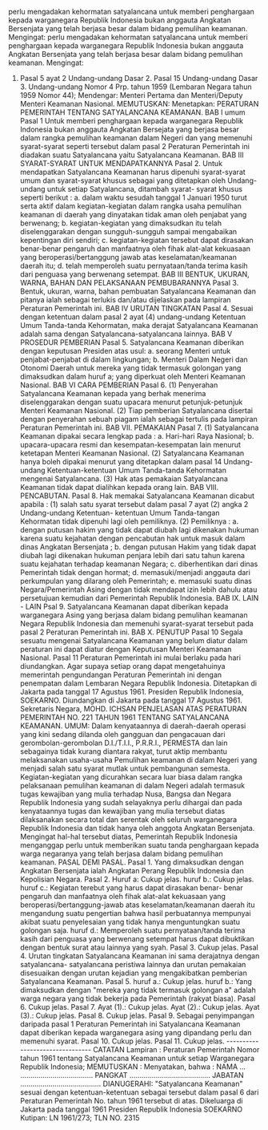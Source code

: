  perlu mengadakan kehormatan satyalancana untuk memberi penghargaan kepada warganegara Republik Indonesia bukan anggauta Angkatan Bersenjata yang telah berjasa besar dalam bidang pemulihan keamanan. Mengingat: perlu mengadakan kehormatan satyalancana untuk memberi penghargaan kepada warganegara Republik Indonesia bukan anggauta Angkatan Bersenjata yang telah berjasa besar dalam bidang pemulihan keamanan. Mengingat:
1. Pasal 5 ayat 2 Undang-undang Dasar 2. Pasal 15 Undang-undang Dasar 3. Undang-undang Nomor 4 Prp. tahun 1959 (Lembaran Negara tahun 1959 Nomor 44); Mendengar: Menteri Pertama dan Menteri/Deputy Menteri Keamanan Nasional. MEMUTUSKAN: Menetapkan: PERATURAN PEMERINTAH TENTANG SATYALANCANA KEAMANAN. BAB I umum Pasal 1 Untuk memberi penghargaan kepada warganegara Republik Indonesia bukan anggauta Angkatan Bersejata yang berjasa besar dalam rangka pemulihan keamanan dalam Negeri dan yang memenuhi syarat-syarat seperti tersebut dalam pasal 2 Peraturan Pemerintah ini diadakan suatu Satyalancana yaitu Satyalancana Keamanan. BAB III SYARAT-SYARAT UNTUK MENDAPATKANNYA Pasal 2. Untuk mendapatkan Satyalancana Keamanan harus dipenuhi syarat-syarat umum dan syarat-syarat khusus sebagai yang ditetapkan oleh Undang-undang untuk setiap Satyalancana, ditambah syarat- syarat khusus seperti berikut :
a. dalam waktu sesudah tanggal 1 Januari 1950 turut serta aktif dalam kegiatan-kegiatan dalam rangka usaha pemulihan keamanan di daerah yang dinyatakan tidak aman oleh penjabat yang berwenang;
b. kegiatan-kegiatan yang dimaksudkan itu telah diselenggarakan dengan sungguh-sungguh sampai mengabaikan kepentingan diri sendiri;
c. kegiatan-kegiatan tersebut dapat dirasakan benar-benar pengaruh dan manfaatnya oleh fihak alat-alat kekuasaan yang beroperasi/bertanggung jawab atas keselamatan/keamanan daerah itu;
d. telah memperoleh suatu pernyataan/tanda terima kasih dari penguasa yang berwenang setempat. BAB III BENTUK, UKURAN, WARNA, BAHAN DAN PELAKSANAAN PEMBUBARANNYA Pasal 3. Bentuk, ukuran, warna, bahan pembuatan Satyalancana Keamanan dan pitanya ialah sebagai terlukis dan/atau dijelaskan pada lampiran Peraturan Pemerintah ini. BAB IV URUTAN TINGKATAN Pasal 4. Sesuai dengan ketentuan dalam pasal 2 ayat (4) undang-undang Ketentuan Umum Tanda-tanda Kehormatan, maka derajat Satyalancana Keamanan adalah sama dengan Satyalancana-satyalancana lainnya. BAB V PROSEDUR PEMBERIAN Pasal 5. Satyalancana Keamanan diberikan dengan keputusan Presiden atas usul:
a. seorang Menteri untuk penjabat-penjabat di dalam lingkungan;
b. Menteri Dalam Negeri dan Otonomi Daerah untuk mereka yang tidak termasuk golongan yang dimaksudkan dalam huruf a; yang diperkuat oleh Menteri Keamanan Nasional. BAB VI CARA PEMBERIAN Pasal 6. (1) Penyerahan Satyalancana Keamanan kepada yang berhak menerima diselenggarakan dengan suatu upacara menurut petunjuk-petunjuk Menteri Keamanan Nasional. (2) Tiap pemberian Satyalancana disertai dengan penyerahan sebuah piagam ialah sebagai tertulis pada lampiran Peraturan Pemerintah ini. BAB VII. PEMAKAIAN Pasal 7. (1) Satyalancana Keamanan dipakai secara lengkap pada :
a. Hari-hari Raya Nasional;
b. upacara-upacara resmi dan kesempatan-kesempatan lain menurut ketetapan Menteri Keamanan Nasional. (2) Satyalancana Keamanan hanya boleh dipakai menurut yang ditetapkan dalam pasal 14 Undang-undang Ketentuan-ketentuan Umum Tanda-tanda Kehormatan mengenai Satyalancana. (3) Hak atas pemakaian Satyalancana Keamanan tidak dapat dialihkan kepada orang lain. BAB VIII. PENCABUTAN. Pasal 8. Hak memakai Satyalancana Keamanan dicabut apabila :
(1) salah satu syarat tersebut dalam pasal 7 ayat (2) angka 2 Undang-undang Ketentuan- ketentuan Umum Tanda-tangan Kehormatan tidak dipenuhi lagi oleh pemiliknya. (2) Pemiliknya :
a. dengan putusan hakim yang tidak dapat diubah lagi dikenakan hukuman karena suatu kejahatan dengan pencabutan hak untuk masuk dalam dinas Angkatan Bersenjata ;
b. dengan putusan Hakim yang tidak dapat diubah lagi dikenakan hukuman penjara lebih dari satu tahun karena suatu kejahatan terhadap keamanan Negara;
c. diberhentikan dari dinas Pemerintah tidak dengan hormat;
d. memasuki/menjadi anggauta dari perkumpulan yang dilarang oleh Pemerintah;
e. memasuki suatu dinas Negara/Pemerintah Asing dengan tidak mendapat izin lebih dahulu atau persetujuan kemudian dari Pemerintah Republik Indonesia. BAB IX. LAIN - LAIN Psal 9. Satyalancana Keamanan dapat diberikan kepada warganegara Asing yang berjasa dalam bidang pemulihan keamanan Negara Republik Indonesia dan memenuhi syarat-syarat tersebut pada pasal 2 Peraturan Pemerintah ini. BAB X. PENUTUP Pasal 10 Segala sesuatu mengenai Satyalancana Keamanan yang belum diatur dalam peraturan ini dapat diatur dengan Keputusan Menteri Keamanan Nasional. Pasal 11 Peraturan Pemerintah ini mulai berlaku pada hari diundangkan. Agar supaya setiap orang dapat mengetahuinya memerintah pengundangan Peraturan Pemerintah ini dengan penempatan dalam Lembaran Negara Republik Indonesia. Ditetapkan di Jakarta pada tanggal 17 Agustus 1961. Presiden Republik Indonesia, SOEKARNO. Diundangkan di Jakarta pada tanggal 17 Agustus 1961. Sekretaris Negara, MOHD. ICHSAN PENJELASAN ATAS PERATURAN PEMERINTAH NO. 221 TAHUN 1961 TENTANG SATYALANCANA KEAMANAN. UMUM: Dalam kenyataannya di daerah-daerah operasi yang kini sedang dilanda oleh gangguan dan pengacauan dari gerombolan-gerombolan D.I./T.I.I., P.R.R.I., PERMESTA dan lain sebagainya tidak kurang diantara rakyat, turut aktip membantu melaksanakan usaha-usaha Pemulihan keamanan di dalam Negeri yang menjadi salah satu syarat mutlak untuk pembangunan semesta. Kegiatan-kegiatan yang dicurahkan secara luar biasa dalam rangka pelaksanaan pemulihan keamanan di dalam Negeri adalah termasuk tugas kewajiban yang mulia terhadap Nusa, Bangsa dan Negara Republik Indonesia yang sudah selayaknya perlu dihargai dan pada kenyataannya tugas dan kewajiban yang mulia tersebut diatas dilaksanakan secara total dan serentak oleh seluruh warganegara Republik Indonesia dan tidak hanya oleh anggota Angkatan Bersenjata. Mengingat hal-hal tersebut diatas, Pemerintah Republik Indonesia menganggap perlu untuk memberikan suatu tanda penghargaan kepada warga negaranya yang telah berjasa dalam bidang pemulihan keamanan. PASAL DEMI PASAL. Pasal 1. Yang dimaksudkan dengan Angkatan Bersenjata ialah Angkatan Perang Republik Indonesia dan Kepolisian Negara. Pasal 2. Huruf a: Cukup jelas. huruf b.: Cukup jelas. huruf c.: Kegiatan terebut yang harus dapat dirasakan benar- benar pengaruh dan manfaatnya oleh fihak alat-alat kekuasaan yang beroperasi/bertanggung-jawab atas keselamatan/keamanan daerah itu mengandung suatu pengertian bahwa hasil perbuatannya mempunyai akibat suatu penyelesaian yang tidak hanya menguntungkan suatu golongan saja. huruf d.: Memperoleh suatu pernyataan/tanda terima kasih dari penguasa yang berwenang setempat harus dapat dibuktikan dengan bentuk surat atau lainnya yang syah. Pasal 3. Cukup jelas. Pasal 4. Urutan tingkatan Satyalancana Keamanan ini sama derajatnya dengan satyalancana- satyalancana peristiwa lainnya dan urutan pemakaian disesuaikan dengan urutan kejadian yang mengakibatkan pemberian Satyalancana Keamanan. Pasal 5. huruf a.: Cukup jelas. huruf b.: Yang dimaksudkan dengan "mereka yang tidak termasuk golongan a" adalah warga negara yang tidak bekerja pada Pemerintah (rakyat biasa). Pasal 6. Cukup jelas. Pasal 7. Ayat (1).: Cukup jelas. Ayat (2).: Cukup jelas. Ayat (3).: Cukup jelas. Pasal 8. Cukup jelas. Pasal 9. Sebagai penyimpangan daripada pasal 1 Peraturan Pemerintah ini Satyalancana Keamanan dapat diberikan kepada warganegara asing yang dipandang perlu dan memenuhi syarat. Pasal 10. Cukup jelas. Pasal 11. Cukup jelas. -------------------------------- CATATAN Lampiran : Peraturan Pemerintah Nomor tahun 1961 tentang Satyalancana Keamanan untuk setiap Warganegara Republik Indonesia;
MEMUTUSKAN :
 Menyatakan, bahwa : NAMA ... .................................... PANGKAT ........................................ JABATAN ........................................ DIANUGERAHI: "Satyalancana Keamanan" sesuai dengan ketentuan-ketentuan sebagai tersebut dalam pasal 6 dari Peraturan Pemerintah No. tahun 1961 tersebut di atas. Dikeluarga di Jakarta pada tanggal 1961 Presiden Republik Indonesia SOEKARNO Kutipan: LN 1961/273; TLN NO. 2315